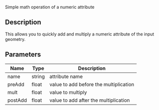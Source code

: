 Simple math operation of a numeric attribute


## Description

This allows you to quickly add and multiply a numeric attribute of the input geometry.


## Parameters

<table>
<thead>
	<tr>
		<th>Name</th>
		<th>Type</th>
		<th>Description</th>
	</tr>
</thead>
<tr>
	<td>name</td>
	<td><div class='bg-purple-800 px-2 py-px text-white rounded-sm'>string</div></td>
	<td>attribute name</td>
</tr>
<tr>
	<td>preAdd</td>
	<td><div class='bg-yellow-800 px-2 py-px text-white rounded-sm'>float</div></td>
	<td>value to add before the multiplication</td>
</tr>
<tr>
	<td>mult</td>
	<td><div class='bg-yellow-800 px-2 py-px text-white rounded-sm'>float</div></td>
	<td>value to multiply</td>
</tr>
<tr>
	<td>postAdd</td>
	<td><div class='bg-yellow-800 px-2 py-px text-white rounded-sm'>float</div></td>
	<td>value to add after the multiplication</td>
</tr>
</table>